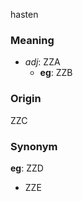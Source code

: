 hasten
### Meaning
+ _adj_: ZZA
    + __eg__: ZZB

### Origin

ZZC

### Synonym

__eg__: ZZD

+ ZZE


